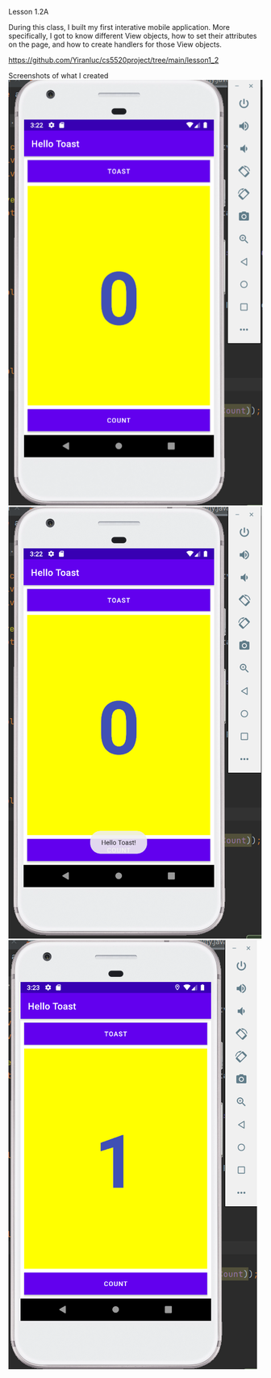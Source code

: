 Lesson 1.2A

During this class, I built my first interative mobile application. More specifically, I got to know different View objects, how to set their attributes on the page, and how to create handlers for those View objects.

https://github.com/Yiranluc/cs5520project/tree/main/lesson1_2

Screenshots of what I created
![picture1](assignment1.2_1.png)
![picture2](assignment_1.2_2.png)
![picture3](assignment_1.2_3.png)

